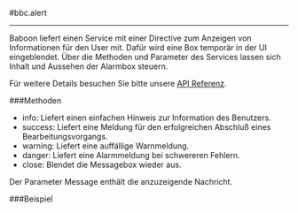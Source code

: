 
#bbc.alert

- - -

Baboon liefert einen Service mit einer Directive zum Anzeigen von Informationen für den User mit. Dafür wird eine Box temporär in der UI eingeblendet. Über die Methoden und Parameter des Services lassen sich Inhalt und Aussehen der Alarmbox steuern.

Für weitere Details besuchen Sie bitte unsere <a href="/doc#/api/bbc.alert.directive:bbcAlert" target="_self">API Referenz</a>.

###Methoden

 * info: Liefert einen einfachen Hinweis zur Information des Benutzers.
 * success: Liefert eine Meldung für den erfolgreichen Abschluß eines Bearbeitungsvorgangs.
 * warning: Liefert eine auffällige Warnmeldung.
 * danger: Liefert eine Alarmmeldung bei schwereren Fehlern.
 * close: Blendet die Messagebox wieder aus.

Der Parameter Message enthält die anzuzeigende Nachricht.

###Beispiel